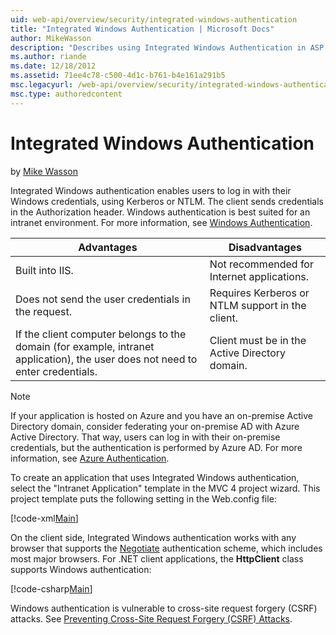 ```yaml
---
uid: web-api/overview/security/integrated-windows-authentication
title: "Integrated Windows Authentication | Microsoft Docs"
author: MikeWasson
description: "Describes using Integrated Windows Authentication in ASP.NET Web API."
ms.author: riande
ms.date: 12/18/2012
ms.assetid: 71ee4c78-c500-4d1c-b761-b4e161a291b5
msc.legacyurl: /web-api/overview/security/integrated-windows-authentication
msc.type: authoredcontent
---
```

# Integrated Windows Authentication

by [Mike Wasson](https://github.com/MikeWasson)

Integrated Windows authentication enables users to log in with their Windows credentials, using Kerberos or NTLM. The client sends credentials in the Authorization header. Windows authentication is best suited for an intranet environment. For more information, see [Windows Authentication](https://www.iis.net/configreference/system.webserver/security/authentication/windowsauthentication).

| Advantages | Disadvantages |
| --- | --- |
| Built into IIS. | Not recommended for Internet applications. | 
| Does not send the user credentials in the request. | Requires Kerberos or NTLM support in the client. |
| If the client computer belongs to the domain (for example, intranet application), the user does not need to enter credentials. | Client must be in the Active Directory domain. |

> [!NOTE]
> If your application is hosted on Azure and you have an on-premise Active Directory domain, consider federating your on-premise AD with Azure Active Directory. That way, users can log in with their on-premise credentials, but the authentication is performed by Azure AD. For more information, see [Azure Authentication](../../../visual-studio/overview/2012/windows-azure-authentication.md).

To create an application that uses Integrated Windows authentication, select the "Intranet Application" template in the MVC 4 project wizard. This project template puts the following setting in the Web.config file:

[!code-xml[Main](integrated-windows-authentication/samples/sample1.xml)]

On the client side, Integrated Windows authentication works with any browser that supports the [Negotiate](http://www.ietf.org/rfc/rfc4559.txt) authentication scheme, which includes most major browsers. For .NET client applications, the **HttpClient** class supports Windows authentication:

[!code-csharp[Main](integrated-windows-authentication/samples/sample2.cs)]

Windows authentication is vulnerable to cross-site request forgery (CSRF) attacks. See [Preventing Cross-Site Request Forgery (CSRF) Attacks](preventing-cross-site-request-forgery-csrf-attacks.md).
